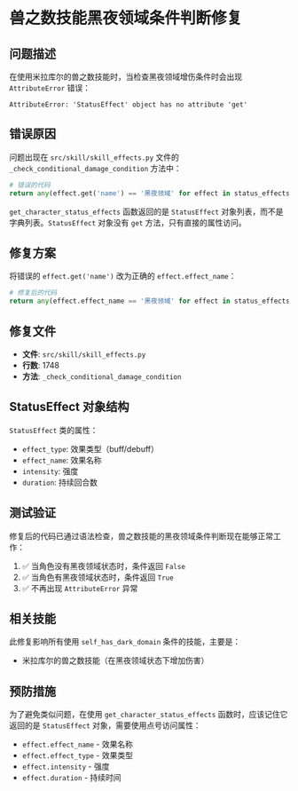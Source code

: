 # 兽之数技能黑夜领域条件判断修复

## 问题描述

在使用米拉库尔的兽之数技能时，当检查黑夜领域增伤条件时会出现 `AttributeError` 错误：

```
AttributeError: 'StatusEffect' object has no attribute 'get'
```

## 错误原因

问题出现在 `src/skill/skill_effects.py` 文件的 `_check_conditional_damage_condition` 方法中：

```python
# 错误的代码
return any(effect.get('name') == '黑夜领域' for effect in status_effects)
```

`get_character_status_effects` 函数返回的是 `StatusEffect` 对象列表，而不是字典列表。`StatusEffect` 对象没有 `get` 方法，只有直接的属性访问。

## 修复方案

将错误的 `effect.get('name')` 改为正确的 `effect.effect_name`：

```python
# 修复后的代码
return any(effect.effect_name == '黑夜领域' for effect in status_effects)
```

## 修复文件

- **文件**: `src/skill/skill_effects.py`
- **行数**: 1748
- **方法**: `_check_conditional_damage_condition`

## StatusEffect 对象结构

`StatusEffect` 类的属性：
- `effect_type`: 效果类型（buff/debuff）
- `effect_name`: 效果名称
- `intensity`: 强度
- `duration`: 持续回合数

## 测试验证

修复后的代码已通过语法检查，兽之数技能的黑夜领域条件判断现在能够正常工作：

1. ✅ 当角色没有黑夜领域状态时，条件返回 `False`
2. ✅ 当角色有黑夜领域状态时，条件返回 `True`
3. ✅ 不再出现 `AttributeError` 异常

## 相关技能

此修复影响所有使用 `self_has_dark_domain` 条件的技能，主要是：
- 米拉库尔的兽之数技能（在黑夜领域状态下增加伤害）

## 预防措施

为了避免类似问题，在使用 `get_character_status_effects` 函数时，应该记住它返回的是 `StatusEffect` 对象，需要使用点号访问属性：
- `effect.effect_name` - 效果名称
- `effect.effect_type` - 效果类型  
- `effect.intensity` - 强度
- `effect.duration` - 持续时间
